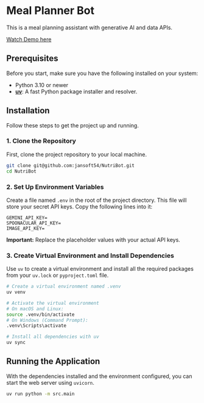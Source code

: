 # Meal Planner Bot

This is a meal planning assistant with generative AI and data APIs.

[Watch Demo here](https://jumpshare.com/s/fhWyYRC3VbJxQpGl6ZmZ)

## Prerequisites

Before you start, make sure you have the following installed on your system:

- Python 3.10 or newer
- [**uv**](https://github.com/astral-sh/uv): A fast Python package installer and resolver.

## Installation

Follow these steps to get the project up and running.

### 1. Clone the Repository

First, clone the project repository to your local machine.

```bash
git clone git@github.com:jansoft54/NutriBot.git
cd NutriBot
```

### 2. Set Up Environment Variables

Create a file named `.env` in the root of the project directory. This file will store your secret API keys. Copy the following lines into it:

```env
GEMINI_API_KEY=
SPOONACULAR_API_KEY=
IMAGE_API_KEY=
```

**Important:** Replace the placeholder values with your actual API keys.

### 3. Create Virtual Environment and Install Dependencies

Use `uv` to create a virtual environment and install all the required packages from your `uv.lock` or `pyproject.toml` file.

```bash
# Create a virtual environment named .venv
uv venv

# Activate the virtual environment
# On macOS and Linux:
source .venv/bin/activate
# On Windows (Command Prompt):
.venv\Scripts\activate

# Install all dependencies with uv
uv sync
```

## Running the Application

With the dependencies installed and the environment configured, you can start the web server using `uvicorn`.

```bash
uv run python -m src.main
```
